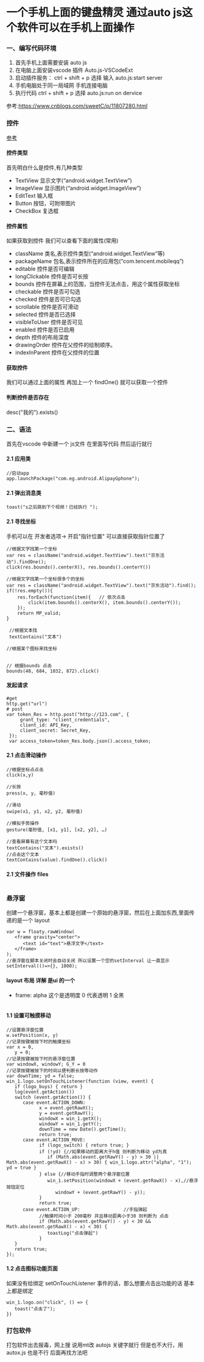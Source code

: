 ﻿# 一个手机上面的键盘精灵  通过auto js这个软件可以在手机上面操作

### 一、编写代码环境
   1. 首先手机上面需要安装 auto js
   2. 在电脑上面安装vscode 插件 Auto.js-VSCodeExt
   3. 启动插件服务： ctrl + shift + p  选择 输入 auto.js:start server
   4. 手机电脑处于同一局域网 手机连接电脑
   5. 执行代码 ctrl + shift + p 选择  auto.js:run on dervice
   
   参考:https://www.cnblogs.com/sweetC/p/11807280.html

### 控件
   [参考](https://blog.csdn.net/m0_54850952/article/details/123120543)
   
   #### 控件类型
   首先明白什么是控件,有几种类型
   * TextView 显示文字(“android.widget.TextView”)
   * ImageView 显示图片(“android.widget.ImageView”)
   * EditText 输入框
   * Button 按钮，可附带图片
   * CheckBox 复选框

   #### 控件属性
   如果获取到控件  我们可以查看下面的属性(常用)
   * className 类名,表示控件类型(“android.widget.TextView”等)
   * packageName 包名,表示控件所在的应用包(“com.tencent.mobileqq”)
   * editable 控件是否可编辑
   * longClickable 控件是否可长按
   * bounds 控件在屏幕上的范围，当控件无法点击，用这个属性获取坐标
   * checkable 控件是否可勾选
   * checked 控件是否可已勾选
   * scrollable 控件是否可滑动
   * selected 控件是否已选择
   * visibleToUser 控件是否可见
   * enabled 控件是否已启用
   * depth 控件的布局深度
   * drawingOrder 控件在父控件的绘制顺序。
   * indexInParent 控件在父控件的位置

   #### 获取控件
   我们可以通过上面的属性 再加上一个 findOne()  就可以获取一个控件

   #### 判断控件是否存在
   desc("我的").exists()

### 二、语法
   首先在vscode 中新建一个 js文件 在里面写代码 然后运行就行

   #### 2.1 应用类
   ```text
   //启动app
   app.launchPackage("com.eg.android.AlipayGphone");
```

   #### 2.1 弹出消息类
   ```text
   toast("s之后跳到下个视频！已经执行 ");

```

   #### 2.1 寻找坐标
   手机可以在  开发者选项-> 开启"指针位置" 可以直接获取指针位置了
   
   ```text
   //根据文字找第一个坐标
   var res = className("android.widget.TextView").text("京东活动").findOne();
   click(res.bounds().centerX(), res.bounds().centerY())
   
   //根据文字找第一个坐标很多个的坐标
   var res = className("android.widget.TextView").text("京东活动").find();
   if(!res.empty()){                
       res.forEach(function(item){   // 依次点击
           click(item.bounds().centerX(), item.bounds().centerY());
       });
       return MP_valid;
   }

    //根据文本找
    textContains("文本")

   //根据某个图标来找坐标
   

   // 根据bounds 点击
   bounds(48, 684, 1032, 872).click()
```

   #### 发起请求
   ```test
   #get
   http.get("url")
   # post
   var token_Res = http.post("http://123.com", {
        grant_type: "client_credentials",
        client_id: API_Key,
        client_secret: Secret_Key,
    });
    var access_token=token_Res.body.json().access_token;

   ```

   #### 2.1 点击滑动操作
   ```test
   //根据坐标点点击
   click(x,y)
   
   //长按
   press(x, y, 毫秒值)

   //滑动
   swipe(x1, y1, x2, y2, 毫秒值)
   
   //模拟手势操作
   gesture(毫秒值, [x1, y1], [x2, y2], …)

   //查看屏幕有这个文本吗
   textContains("文本").exists()
   //点击这个文本
   textContains(value).findOne().click()
   
```
   
   #### 2.1 文件操作 files
   ```text

```
### 悬浮窗
   创建一个悬浮窗，基本上都是创建一个原始的悬浮窗，然后在上面加东西,里面传递的是一个 layout
   ```text
   var w = floaty.rawWindow(
      <frame gravity="center">
         <text id="text">悬浮文字</text>
      </frame>
   );
   //悬浮窗在脚本关闭时会自动关闭 所以设置一个空的setInterval 让一直显示
   setInterval(()=>{}, 1000);
   ```
   #### layout 布局 详解  是ui 的一个
   * frame:    alpha 这个是透明度  0 代表透明 1 全黑
   ```text
   
   ```

   #### 1.1 设置可触摸移动
   ```text
   //设置悬浮窗位置
   w.setPosition(x, y)
   //记录按键被按下时的触摸坐标
   var x = 0,
      y = 0;
   //记录按键被按下时的悬浮窗位置
   var windowX, windowY; G_Y = 0
   //记录按键被按下的时间以便判断长按等动作
   var downTime; yd = false;
   win_1.logo.setOnTouchListener(function (view, event) {
      if (logo_buys) { return }
      log(event.getAction())
      switch (event.getAction()) {
         case event.ACTION_DOWN:
               x = event.getRawX();
               y = event.getRawY();
               windowX = win_1.getX();
               windowY = win_1.getY();
               downTime = new Date().getTime();
               return true;
         case event.ACTION_MOVE:
               if (logo_switch) { return true; }
               if (!yd) {//如果移动的距离大于h值 则判断为移动 yd为真
                  if (Math.abs(event.getRawY() - y) > 30 || Math.abs(event.getRawX() - x) > 30) { win_1.logo.attr("alpha", "1"); yd = true }
               } else {//移动手指时调整两个悬浮窗位置
                  win_1.setPosition(windowX + (event.getRawX() - x),//悬浮按钮定位
                     windowY + (event.getRawY() - y));
               }
               return true;
         case event.ACTION_UP:                //手指弹起
               //触摸时间小于 200毫秒 并且移动距离小于30 则判断为 点击
               if (Math.abs(event.getRawY() - y) < 30 && Math.abs(event.getRawX() - x) < 30) {
                  toastLog("点击弹起")
               }
      }
      return true;
   });
   ```

   #### 1.2 点击图标功能页面
   如果没有给绑定 setOnTouchListener 事件的话，那么想要点击出功能的话 基本上都是绑定
   ```text
   win_1.logo.on("click", () => {
      toast("点击了");
   })
   ```

### 打包软件
   打包软件出去报毒，网上搜 说用mt改 autojs 关键字就行 但是也不大行，用 autox.js 也是不行 后面再找方法吧 